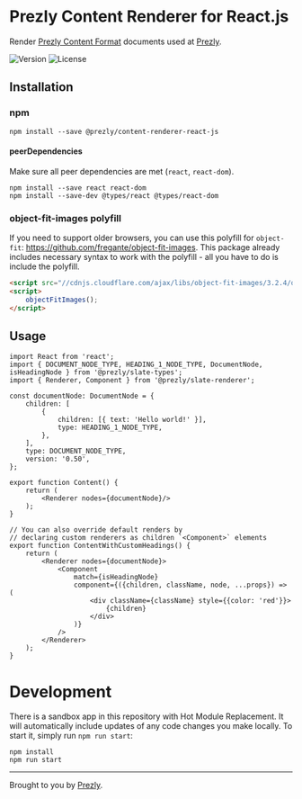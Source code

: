 # Prezly Content Renderer for React.js

Render [Prezly Content Format][prezly-content-format] documents used at [Prezly][prezly].

![Version](https://img.shields.io/npm/v/@prezly/content-renderer-react-js)
![License](https://img.shields.io/npm/l/@prezly/content-renderer-react-js)

## Installation

### npm

```Shell
npm install --save @prezly/content-renderer-react-js
```

#### peerDependencies

Make sure all peer dependencies are met (`react`, `react-dom`).

```Shell
npm install --save react react-dom
npm install --save-dev @types/react @types/react-dom
```

### object-fit-images polyfill

If you need to support older browsers, you can use this polyfill for `object-fit`: https://github.com/fregante/object-fit-images. This package already includes necessary syntax to work with the polyfill - all you have to do is include the polyfill.

```html
<script src="//cdnjs.cloudflare.com/ajax/libs/object-fit-images/3.2.4/ofi.min.js"></script>
<script>
    objectFitImages();
</script>
```

## Usage

```tsx
import React from 'react';
import { DOCUMENT_NODE_TYPE, HEADING_1_NODE_TYPE, DocumentNode, isHeadingNode } from '@prezly/slate-types';
import { Renderer, Component } from '@prezly/slate-renderer';

const documentNode: DocumentNode = {
    children: [
        {
            children: [{ text: 'Hello world!' }],
            type: HEADING_1_NODE_TYPE,
        },
    ],
    type: DOCUMENT_NODE_TYPE,
    version: '0.50',
};

export function Content() {
    return (
        <Renderer nodes={documentNode}/>
    );
}

// You can also override default renders by
// declaring custom renderers as children `<Component>` elements
export function ContentWithCustomHeadings() {
    return (
        <Renderer nodes={documentNode}>
            <Component
                match={isHeadingNode}
                component={({children, className, node, ...props}) => (
                    <div className={className} style={{color: 'red'}}>
                        {children}
                    </div>
                )}
            />
        </Renderer>
    );
}
```

# Development

There is a sandbox app in this repository with Hot Module Replacement.
It will automatically include updates of any code changes you make locally.
To start it, simply run `npm run start`:

```shell
npm install
npm run start
```

----

Brought to you by [Prezly][prezly].


[prezly]: https://www.prezly.com/?utm_source=github&utm_campaign=@prezly/content-renderer-react-js
[prezly-content-format]: https://developers.prezly.com/docs/api/ZG9jOjU2NjAyNTY-prezly-content-format
